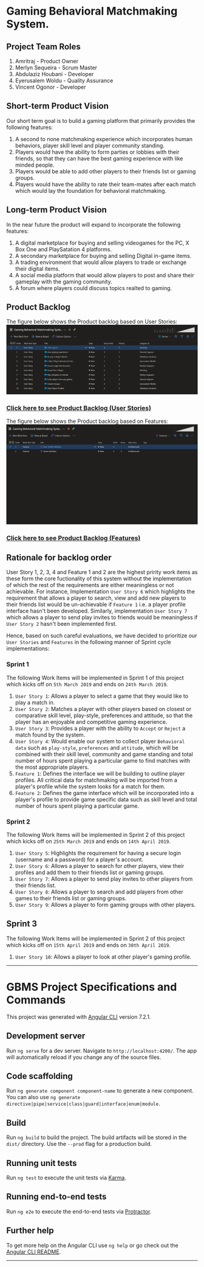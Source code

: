 #	Gaming Behavioral Matchmaking System. 

##	Project Team Roles

1. Amritraj - Product Owner
2. Merlyn Sequeira - Scrum Master
3. Abdulaziz Houbani - Developer
4. Eyerusalem Woldu - Quality Assurance
5. Vincent Ogonor - Developer


##  Short-term Product Vision 

Our short term goal is to build a gaming platform that primarily provides the following features:
1.  A second to none matchmaking experience which incorporates human behaviors, player skill level and player community standing.
2.  Players would have the ability to form parties or lobbies with their friends, so that they can have the best gaming experience with like minded people.
3.  Players would be able to add other players to their friends list or gaming groups.
4.  Players would have the ability to rate their team-mates after each match which would lay the foundation for behavioral matchmaking.


##  Long-term Product Vision 

In the near future the product will expand to incorporate the following features:
1.  A digital marketplace for buying and selling videogames for the PC, X Box One and PlaySatation 4 platforms.
2.  A secondary marketplace for buying and selling Digital in-game items.
3.  A trading environment that would allow players to trade or exchange their digital items.
4.  A social media platform that would allow players to post and share their gameplay with the gaming community.
5.  A forum where players could discuss topics realted to gaming.


## Product Backlog  

The figure below shows the Product backlog based on User Stories:
![alt text](/resources/images/Product%20backlog.png "Product Backlog (User Stories)")

### [Click here to see Product Backlog (User Stories)](https://dev.azure.com/SWE6733/Gaming%20Behavioral%20Matchmaking%20System/_backlogs/backlog/Gaming%20Behavioral%20Matchmaking%20System%20Team/Stories)


The figure below shows the Product backlog based on Features:
![alt text](/resources/images/features.png "Product Backlog (Features)")

### [Click here to see Product Backlog (Features)](https://dev.azure.com/SWE6733/Gaming%20Behavioral%20Matchmaking%20System/_backlogs/backlog/Gaming%20Behavioral%20Matchmaking%20System%20Team/Features)


## Rationale for backlog order  
	
User Story 1, 2, 3, 4 and Feature 1 and 2 are the highest pririty work items as these form the core fuctionality of this system without the implementation of which the rest of the requirements are either meaningless or not achievable. For instance, Implementation `User Story 6` which highlights the requirement that allows a player to search, view and add new players to their friends list would be un-achievable if `Feature 1` i.e. a player profile interface hasn't been developed. Similarly, implementation `User Story 7` which allows a player to send play invites to friends would be meaningless if `User Story 2` hasn't been implemented first.

Hence, based on such careful evaluations, we have decided to prioritize our `User Stories` and `Features` in the following manner of Sprint cycle implementations:

### Sprint 1
The following Work Items will be implemented in Sprint 1 of this project which kicks off on `5th March 2019` and ends on `24th March 2019`. 

1.  `User Story 1`: Allows a player to select a game that they would like to play a match in.
2.  `User Story 2`: Matches a player with other players based on closest or comparative skill level, play-style, preferences and attitude, so that the player has an enjoyable and competitive gaming experience.
3.  `User Story 3`: Provides a player with the ability to `Accept` or `Reject` a match found by the system.
4.  `User Story 4`: Would enable our system to collect player `Behavioral data` such as `play-style`, `preferences` and `attitude`, which will be combined with their skill level, community and game standing and total number of hours spent playing a particular game to find matches with the most appropriate players.
5.  `Feature 1`: Defines the interface we will be building to outline player profiles. All critical data for matchmaking will be imported from a player's profile while the system looks for a match for them.
6.  `Feature 2`: Defines the game interface which will be incorporated into a player's profile to provide game specific data such as skill level and total number of hours spent playing a particular game.

### Sprint 2
The following Work Items will be implemented in Sprint 2 of this project which kicks off on `25th March 2019` and ends on `14th April 2019`. 

1.  `User Story 5`: Highlights the requirement for having a secure login (username and a password) for a player's account.
2.  `User Story 6`: Allows a player to search for other players, view their profiles and add them to their friends list or gaming groups.
3.  `User Story 7`: Allows a player to send play invites to other players from their friends list.
4.  `User Story 8`: Allows a player to search and add players from other games to their friends list or gaming groups.
5.  `User Story 9`: Allows a player to form gaming groups with other players.

## Sprint 3
The following Work Items will be implemented in Sprint 2 of this project which kicks off on `15th April 2019` and ends on `30th April 2019`. 

1.  `User Story 10`: Allows a player to look at other player's gaming profile.

---
# GBMS Project Specifications and Commands

This project was generated with [Angular CLI](https://github.com/angular/angular-cli) version 7.2.1.

## Development server

Run `ng serve` for a dev server. Navigate to `http://localhost:4200/`. The app will automatically reload if you change any of the source files.

## Code scaffolding

Run `ng generate component component-name` to generate a new component. You can also use `ng generate directive|pipe|service|class|guard|interface|enum|module`.

## Build

Run `ng build` to build the project. The build artifacts will be stored in the `dist/` directory. Use the `--prod` flag for a production build.

## Running unit tests

Run `ng test` to execute the unit tests via [Karma](https://karma-runner.github.io).

## Running end-to-end tests

Run `ng e2e` to execute the end-to-end tests via [Protractor](http://www.protractortest.org/).

## Further help

To get more help on the Angular CLI use `ng help` or go check out the [Angular CLI README](https://github.com/angular/angular-cli/blob/master/README.md).

---